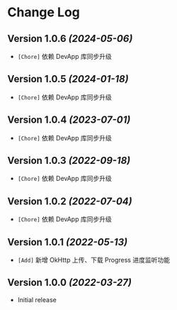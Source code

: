 Change Log
==========

Version 1.0.6 *(2024-05-06)*
----------------------------

* `[Chore]` 依赖 DevApp 库同步升级

Version 1.0.5 *(2024-01-18)*
----------------------------

* `[Chore]` 依赖 DevApp 库同步升级

Version 1.0.4 *(2023-07-01)*
----------------------------

* `[Chore]` 依赖 DevApp 库同步升级

Version 1.0.3 *(2022-09-18)*
----------------------------

* `[Chore]` 依赖 DevApp 库同步升级

Version 1.0.2 *(2022-07-04)*
----------------------------

* `[Chore]` 依赖 DevApp 库同步升级

Version 1.0.1 *(2022-05-13)*
----------------------------

* `[Add]` 新增 OkHttp 上传、下载 Progress 进度监听功能

Version 1.0.0 *(2022-03-27)*
----------------------------

* Initial release
